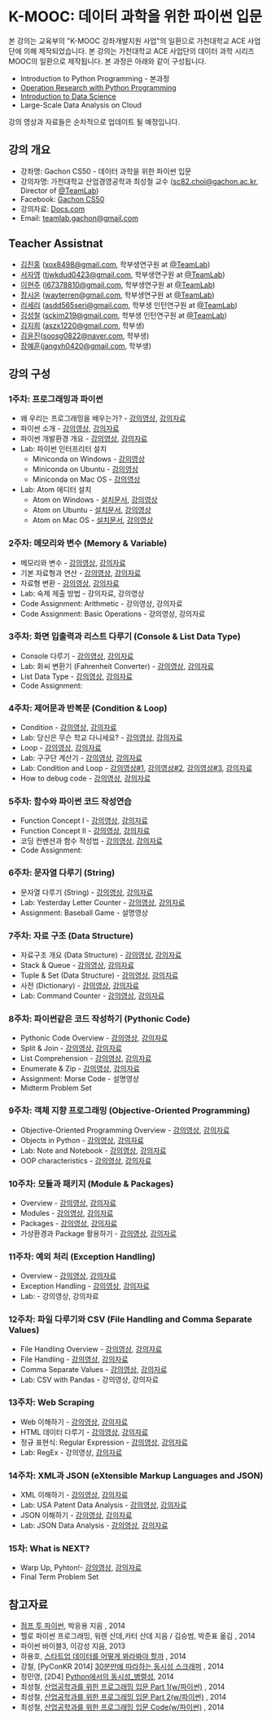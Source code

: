 K-MOOC: 데이터 과학을 위한 파이썬 입문
=========================

본 강의는 교육부의 "K-MOOC 강좌개발지원 사업"의 일환으로 가천대학교 ACE 사업단에
의해 제작되었습니다. 본 강의는 가천대학교 ACE 사업단의 데이터 과학 시리즈 MOOC의
일환으로 제작됩니다. 본 과정은 아래와 같이 구성됩니다.
- Introduction to Python Programming - 본과정
- [Operation Research with Python Programming](https://github.com/TeamLab/Gachon_CS50_OR_KMOOC)
- [Introduction to Data Science](https://github.com/TeamLab/data_school_at_gachon)
- Large-Scale Data Analysis on Cloud

강의 영상과 자료들은 순차적으로 업데이트 될 예정입니다.

## 강의 개요
* 강좌명: Gachon CS50 - 데이터 과학을 위한 파이썬 입문
* 강의자명: 가천대학교 산업경영공학과 최성철 교수 (sc82.choi@gachon.ac.kr, Director of [@TeamLab](https://github.com/TeamLab))
* Facebook: [Gachon CS50](https://www.facebook.com/GachonCS50) 
* 강의자료: [Docs.com](https://docs.com/choi-sungchul/7359) 
* Email: teamlab.gachon@gmail.com

## Teacher Assistnat
* [김진홍](https://github.com/jinongkim) (xox8498@gmail.com, 학부생연구원 at [@TeamLab](https://github.com/TeamLab))
* [서자영](https://github.com/jayoungseo) (tjwkdud0423@gmail.com, 학부생연구원 at [@TeamLab](https://github.com/TeamLab))
* [이현주](https://github.com/hyoenju) (l67378810@gmail.com, 학부생연구원 at [@TeamLab](https://github.com/TeamLab))
* [장시온](https://github.com/janguck) (wayterren@gmail.com, 학부생연구원 at [@TeamLab](https://github.com/TeamLab))
* [리세리](https://github.com/seriLucute) (asdd565seri@gmail.com, 학부생 인턴연구원 at [@TeamLab](https://github.com/TeamLab))
* [김성철](https://github.com/SeongCheol-Kim) (sckim219@gmail.com, 학부생 인턴연구원 at [@TeamLab](https://github.com/TeamLab))
* [김지희](https://github.com/kjihee) (aszx1220@gmail.com, 학부생)
* [김윤진](https://github.com/KimyoonJIn)(soosg0822@naver.com, 학부생)
* [장예훈](https://github.com/YeHoonJang)(jangyh0420@gmail.com, 학부생)

## 강의 구성
### 1주차: 프로그래밍과 파이썬
- 왜 우리는 프로그래밍을 배우는가? - [강의영상](https://www.youtube.com/watch?v=LAnn5cxG13M&index=1&list=PLBHVuYlKEkUJvRVv9_je9j3BpHwGHSZHz), [강의자료](https://doc.co/Bj76p1/EFk5T6)
- 파이썬 소개 - [강의영상](https://www.youtube.com/watch?v=RpnSfbXThI0&t=534s&list=PLBHVuYlKEkUJvRVv9_je9j3BpHwGHSZHz&index=2), [강의자료](https://doc.co/pypHHp/EFk5T6)
- 파이썬 개발환경 개요 - [강의영상](https://www.youtube.com/watch?v=kBPKUSujrws&list=PLBHVuYlKEkUJvRVv9_je9j3BpHwGHSZHz&index=3), [강의자료](https://docs.com/choi-sungchul/2824/week-1-3?c=EFk5T6)
- Lab: 파이썬 인터프리터 설치
    - Miniconda on Windows - [강의영상](https://www.youtube.com/watch?v=OMuHLDvmQl4&list=PLBHVuYlKEkUJvRVv9_je9j3BpHwGHSZHz&index=4)
    - Miniconda on Ubuntu - [강의영상](https://www.youtube.com/watch?v=kKoYbDWvHdo&index=5&list=PLBHVuYlKEkUJvRVv9_je9j3BpHwGHSZHz)
    - Miniconda on Mac OS - [강의영상](https://www.youtube.com/watch?v=WsQ-4QDQxAQ&index=6&list=PLBHVuYlKEkUJvRVv9_je9j3BpHwGHSZHz)
- Lab: Atom 에디터 설치
    - Atom on Windows - [설치문서](desc/atom_windows.md), [강의영상](https://www.youtube.com/watch?v=8Z6_JSvKux0&list=PLBHVuYlKEkUJvRVv9_je9j3BpHwGHSZHz&index=7)
    - Atom on Ubuntu - [설치문서](desc/atom_ubuntu.md), [강의영상](https://www.youtube.com/watch?v=Ir88SOIGVcc&index=8&list=PLBHVuYlKEkUJvRVv9_je9j3BpHwGHSZHz)
    - Atom on Mac OS - [설치문서](desc/atom_macos.md), [강의영상](https://www.youtube.com/watch?v=XYvP4NeFo0Y&list=PLBHVuYlKEkUJvRVv9_je9j3BpHwGHSZHz&index=9)

### 2주차: 메모리와 변수 (Memory & Variable)
- 메모리와 변수 - [강의영상](https://www.youtube.com/watch?v=emWwGHBfz70&list=PLBHVuYlKEkUJvRVv9_je9j3BpHwGHSZHz&index=10), [강의자료](https://docs.com/choi-sungchul/8017/week-2-1?c=EFk5T6)
- 기본 자료형과 연산 - [강의영상](https://www.youtube.com/watch?v=K_D-FiyiB1s&index=11&list=PLBHVuYlKEkUJvRVv9_je9j3BpHwGHSZHz), [강의자료](https://docs.com/choi-sungchul/7044/week-2-2?c=EFk5T6)
- 자료형 변환 - [강의영상](https://www.youtube.com/watch?v=6zwQaY00G70&index=12&list=PLBHVuYlKEkUJvRVv9_je9j3BpHwGHSZHz), [강의자료](https://docs.com/choi-sungchul/3473/week-2-3?c=EFk5T6)
- Lab: 숙제 제출 방법 - 강의자료, 강의영상
- Code Assignment: Arithmetic - 강의영상, 강의자료
- Code Assignment: Basic Operations - 강의영상, 강의자료

### 3주차: 화면 입출력과 리스트 다루기 (Console & List Data Type)
- Console 다루기 - [강의영상](https://www.youtube.com/watch?v=MJvx5m6xlBo&list=PLBHVuYlKEkUJvRVv9_je9j3BpHwGHSZHz&index=13), [강의자료](https://docs.com/choi-sungchul/9016/week-3-1-console?c=EFk5T6)
- Lab: 화씨 변환기 (Fahrenheit Converter) - [강의영상](https://www.youtube.com/watch?v=1izwqD7SSHk&list=PLBHVuYlKEkUJvRVv9_je9j3BpHwGHSZHz&index=14), [강의자료](https://doc.co/mjke6x/EFk5T6)
- List Data Type - [강의영상](https://www.youtube.com/watch?v=lYxlnxKYsLI&list=PLBHVuYlKEkUJvRVv9_je9j3BpHwGHSZHz&index=15), [강의자료](https://docs.com/choi-sungchul/6366/week-3-3-list-data-type?c=EFk5T6)
- Code Assignment:

### 4주차: 제어문과 반복문 (Condition & Loop)
- Condition - [강의영상](https://www.youtube.com/watch?v=aE7grvgYGc4&list=PLBHVuYlKEkUJvRVv9_je9j3BpHwGHSZHz&index=16), [강의자료](https://docs.com/choi-sungchul/6141/week-4-1-condition?c=EFk5T6)
- Lab: 당신은 무슨 학교 다니세요? - [강의영상](https://www.youtube.com/watch?v=TSXRtujpsg0&index=17&list=PLBHVuYlKEkUJvRVv9_je9j3BpHwGHSZHz), [강의자료](https://doc.co/ukigBi/EFk5T6)
- Loop - [강의영상](https://www.youtube.com/watch?v=WJVzJx-ake8&index=18&list=PLBHVuYlKEkUJvRVv9_je9j3BpHwGHSZHz), [강의자료](https://docs.com/choi-sungchul/4484/week-4-3-loop?c=EFk5T6)
- Lab: 구구단 계산기 - [강의영상](https://www.youtube.com/watch?v=MC-QHhxOK9U&list=PLBHVuYlKEkUJvRVv9_je9j3BpHwGHSZHz&index=19), [강의자료](https://doc.co/j8LVwB/EFk5T6)
- Lab: Condition and Loop - [강의영상#1](https://www.youtube.com/watch?v=nPWy_nWnYyg&index=20&list=PLBHVuYlKEkUJvRVv9_je9j3BpHwGHSZHz), [강의영상#2](https://www.youtube.com/watch?v=tuKcI9cu1lo&index=21&list=PLBHVuYlKEkUJvRVv9_je9j3BpHwGHSZHz), [강의영상#3](https://www.youtube.com/watch?v=78bnSeQ9SKA&index=22&list=PLBHVuYlKEkUJvRVv9_je9j3BpHwGHSZHz), [강의자료](https://doc.co/TXJguB/EFk5T6)
- How to debug code - [강의영상](https://www.youtube.com/watch?v=LR8XY2HoH28&index=23&list=PLBHVuYlKEkUJvRVv9_je9j3BpHwGHSZHz), [강의자료](https://docs.com/choi-sungchul/3642/week-4-6-how-to-debug-code?c=EFk5T6)

### 5주차: 함수와 파이썬 코드 작성연습
- Function Concept I - [강의영상](https://www.youtube.com/watch?v=8ftOYKWcul0&index=24&list=PLBHVuYlKEkUJvRVv9_je9j3BpHwGHSZHz), [강의자료](https://docs.com/choi-sungchul/6397/week-5-1-function-concept-i?c=EFk5T6)
- Function Concept II - [강의영상](https://www.youtube.com/watch?v=JwoQRp3QLVQ&list=PLBHVuYlKEkUJvRVv9_je9j3BpHwGHSZHz&index=25), [강의자료](https://docs.com/choi-sungchul/8397/week-5-2-function-concept-ii?c=EFk5T6)
- 코딩 컨벤션과 함수 작성법 - [강의영상](https://www.youtube.com/watch?v=K5m-QxQB4og&list=PLBHVuYlKEkUJvRVv9_je9j3BpHwGHSZHz&index=26), [강의자료](https://docs.com/choi-sungchul/4133?c=EFk5T6)
- Code Assignment:

### 6주차: 문자열 다루기 (String)
- 문자열 다루기 (String) - [강의영상](https://www.youtube.com/watch?v=6-VUeVlorWU&index=27&list=PLBHVuYlKEkUJvRVv9_je9j3BpHwGHSZHz), [강의자료](https://doc.co/Y4h7dX/EFk5T6)
- Lab: Yesterday Letter Counter - [강의영상](https://www.youtube.com/watch?v=t2ESp11CRmI&index=28&list=PLBHVuYlKEkUJvRVv9_je9j3BpHwGHSZHz), [강의자료](https://doc.co/xtswPq/EFk5T6)
- Assignment: Baseball Game - 설명영상

### 7주차: 자료 구조 (Data Structure)
- 자료구조 개요 (Data Structure) - [강의영상](https://www.youtube.com/watch?v=G0RamGs1jqQ&list=PLBHVuYlKEkUJvRVv9_je9j3BpHwGHSZHz&index=29), [강의자료](https://doc.co/zfqdQX/EFk5T6)
- Stack & Queue - [강의영상](https://www.youtube.com/watch?v=xs7uMu3bo8w&list=PLBHVuYlKEkUJvRVv9_je9j3BpHwGHSZHz&index=30), [강의자료](https://docs.com/choi-sungchul/1667/week-7-2-stack-queue?c=EFk5T6)
- Tuple & Set (Data Structure) - [강의영상](https://www.youtube.com/watch?v=7u7rhQ1tQDY&index=31&list=PLBHVuYlKEkUJvRVv9_je9j3BpHwGHSZHz), [강의자료](https://docs.com/choi-sungchul/8314/week-7-3-tuple-set?c=EFk5T6)
- 사전 (Dictionary) - [강의영상](https://www.youtube.com/watch?v=HqFtXMZSGSI&list=PLBHVuYlKEkUJvRVv9_je9j3BpHwGHSZHz&index=32), [강의자료](https://docs.com/choi-sungchul/6063/week-7-4-data-structure?c=EFk5T6)
- Lab: Command Counter - [강의영상](https://www.youtube.com/watch?v=gq09kwm5OMc&index=33&list=PLBHVuYlKEkUJvRVv9_je9j3BpHwGHSZHz), [강의자료](https://doc.co/v5vBq6/EFk5T6)

### 8주차: 파이썬같은 코드 작성하기 (Pythonic Code)
- Pythonic Code Overview - [강의영상](https://www.youtube.com/watch?v=uIcxHkapM7c&index=34&list=PLBHVuYlKEkUJvRVv9_je9j3BpHwGHSZHz&t=4s), [강의자료](https://docs.com/choi-sungchul/8538/week-8-1-pythonic-code-overview?c=EFk5T6)
- Split & Join - [강의영상](https://www.youtube.com/watch?v=RnzoIgPmdng&index=35&list=PLBHVuYlKEkUJvRVv9_je9j3BpHwGHSZHz&t=14s), [강의자료](https://docs.com/choi-sungchul/7379/week-8-2-split-join?c=EFk5T6)
- List Comprehension - [강의영상](https://www.youtube.com/watch?v=AWAISEXNPPI&index=36&list=PLBHVuYlKEkUJvRVv9_je9j3BpHwGHSZHz&t=73s), [강의자료](https://docs.com/choi-sungchul/7934/week-8-3-list-comprehension?c=EFk5T6)
- Enumerate & Zip - [강의영상](https://www.youtube.com/watch?v=xXaMXh1k5FY&index=37&list=PLBHVuYlKEkUJvRVv9_je9j3BpHwGHSZHz&t=610s), [강의자료](https://docs.com/choi-sungchul/5388/week-8-4-enumerate-zip?c=EFk5T6)
- Assignment: Morse Code - 설명영상
- Midterm Problem Set

### 9주차: 객체 지향 프로그래밍 (Objective-Oriented Programming)
- Objective-Oriented Programming Overview - [강의영상](https://www.youtube.com/watch?v=fi8TGRfDXU0&t=2s&list=PLBHVuYlKEkUJvRVv9_je9j3BpHwGHSZHz&index=49), [강의자료](https://doc.co/yXcRGm/EFk5T6)
- Objects in Python - [강의영상](https://www.youtube.com/watch?v=cXNV45sx_iY&list=PLBHVuYlKEkUJvRVv9_je9j3BpHwGHSZHz&index=39), [강의자료](https://doc.co/U1782r/EFk5T6)
- Lab: Note and Notebook - [강의영상](https://www.youtube.com/watch?v=8Q9N8E0RpDg&list=PLBHVuYlKEkUJvRVv9_je9j3BpHwGHSZHz&index=52), [강의자료](https://doc.co/woa22W/EFk5T6)
- OOP characteristics - [강의영상](https://www.youtube.com/watch?v=s2NOU8vMMDU&list=PLBHVuYlKEkUJvRVv9_je9j3BpHwGHSZHz&index=53), [강의자료](https://doc.co/bFqNQT/EFk5T6)

### 10주차: 모듈과 패키지 (Module & Packages)
- Overview - [강의영상](https://www.youtube.com/watch?v=iV_1dal69Xc&list=PLBHVuYlKEkUJvRVv9_je9j3BpHwGHSZHz&index=50), [강의자료](https://doc.co/uJ7H6L/EFk5T6)
- Modules - [강의영상](https://www.youtube.com/watch?v=vJ3kEhB_ERE&list=PLBHVuYlKEkUJvRVv9_je9j3BpHwGHSZHz&index=51), [강의자료](https://doc.co/qNxUN1/EFk5T6)
- Packages - [강의영상](https://www.youtube.com/watch?v=nWAomgvxihg&index=42&list=PLBHVuYlKEkUJvRVv9_je9j3BpHwGHSZHz), [강의자료](https://doc.co/hXxeLm/EFk5T6)
- 가상환경과 Package 활용하기 - [강의영상](https://www.youtube.com/watch?v=QLF5UvUvKCo&list=PLBHVuYlKEkUJvRVv9_je9j3BpHwGHSZHz&index=51), [강의자료](https://doc.co/SoCj3W/EFk5T6)

### 11주차: 예외 처리 (Exception Handling)
- Overview - [강의영상](https://vimeo.com/191340392/a341678aa6), [강의자료](https://doc.co/hyRaci/EFk5T6)
- Exception Handling - [강의영상](https://vimeo.com/191344605/afa6b18247), [강의자료](https://doc.co/oyGK7M/EFk5T6)
- Lab: - 강의영상, 강의자료

### 12주차: 파일 다루기와 CSV (File Handling and Comma Separate Values)
- File Handling Overview - [강의영상](https://vimeo.com/191273680/92e675c6b4), [강의자료](https://doc.co/5XWkVi/EFk5T6)
- File Handling - [강의영상](https://vimeo.com/191341638/bca983a4ff), [강의자료](https://doc.co/hYt3mx/EFk5T6)
- Comma Separate Values  - [강의영상](https://vimeo.com/191590754/6bedf29084), [강의자료](https://doc.co/1PDdBj/EFk5T6)
- Lab: CSV with Pandas - 강의영상, 강의자료

### 13주차: Web Scraping
- Web 이해하기 - [강의영상](https://vimeo.com/191340154/d3522d205f), [강의자료](https://doc.co/WuDBwm/EFk5T6)
- HTML 데이터 다루기 - [강의영상](https://vimeo.com/191340157/a0d1bd9d93), [강의자료](https://doc.co/5DcmMo/EFk5T6)
- 정규 표현식: Regular Expression - [강의영상](https://vimeo.com/191340155/38d9dfbbcc), [강의자료](https://doc.co/5DcmMo/EFk5T6)
- Lab: RegEx - 강의영상, [강의자료](https://doc.co/xzfPXz/eRCeqh)

### 14주차: XML과 JSON (eXtensible Markup Languages and JSON)
- XML 이해하기 - [강의영상](https://vimeo.com/192626983/de209d3c6e), [강의자료](https://doc.co/XqDhAr/EFk5T6)
- Lab: USA Patent Data Analysis - [강의영상](https://vimeo.com/192627250/8e3d827ef1), [강의자료](https://doc.co/xbHGTf/eRCeqh)
- JSON 이해하기 - [강의영상](https://vimeo.com/193012159/54c563ddd7), [강의자료](https://doc.co/o91YzD/EFk5T6)
- Lab: JSON Data Analysis - [강의영상](https://vimeo.com/193018697/a2dd757331), [강의자료](https://doc.co/zxFwy2/eRCeqh)

### 15차: What is NEXT?
- Warp Up, Pyhton!- [강의영상](https://vimeo.com/192626817/291f0b4310), [강의자료](https://doc.co/UPeD8r/EFk5T6)
- Final Term Problem Set

## 참고자료
- [점프 투 파이썬](https://wikidocs.net/book/1), 박응용 지음 , 2014
- 헬로 파이썬 프로그래밍, 워렌 산데,카터 산데 지음 / 김승범, 박준표 옮김 , 2014
- 파이썬 바이블3, 이강성 지음, 2013
- 하용호, [스타트업 데이터를 어떻게 봐라봐야 할까](http://www.slideshare.net/yongho/ss-32267675) , 2014
- 강철, [PyConKR 2014] [30분만에 따라하는 동시성 스크래퍼](http://www.slideshare.net/cornchz/pyconkr-2014-30) , 2014
- 정민영, [2D4] [Python에서의 동시성_병렬성](http://www.slideshare.net/deview/2d4python), 2014
- 최성철, [산업공학과를 위한 프로그래밍 입문 Part 1(w/파이썬)](http://www.slideshare.net/blissray/w-37771905) , 2014
- 최성철, [산업공학과를 위한 프로그래밍 입문 Part 2(w/파이썬)](http://www.slideshare.net/blissray/w-part-2) , 2014
- 최성철, [산업공학과를 위한 프로그래밍 입문 Code(w/파이썬)](https://github.com/TeamLab/gachon_python_class) , 2014